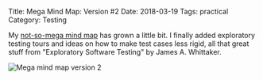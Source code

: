 Title: Mega Mind Map: Version #2
Date: 2018-03-19
Tags: practical
Category: Testing


My [not-so-mega mind map](https://github.com/aviskase/mega-mind-map) has grown a little bit. I finally added exploratory testing tours and ideas on how to make test cases less rigid, all that great stuff from "Exploratory Software Testing" by James A. Whittaker.


![Mega mind map version 2]({attach}/images/mmm_v2.png)

